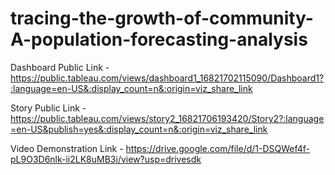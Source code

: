 # tracing-the-growth-of-community-A-population-forecasting-analysis



Dashboard Public Link - https://public.tableau.com/views/dashboard1_16821702115090/Dashboard1?:language=en-US&:display_count=n&:origin=viz_share_link
                        

Story Public Link - https://public.tableau.com/views/story2_16821706193420/Story2?:language=en-US&publish=yes&:display_count=n&:origin=viz_share_link

Video Demonstration Link - https://drive.google.com/file/d/1-DSQWef4f-pL9O3D6nlk-ii2LK8uMB3i/view?usp=drivesdk
